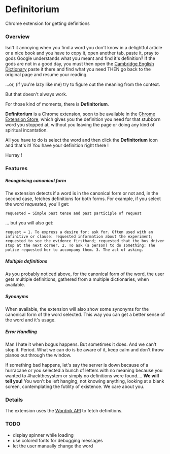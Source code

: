 # Definitorium
Chrome extension for getting definitions

### Overview ###
Isn't it annoying when you find a word you don't know in a delightful article or a nice book and you have to copy it, open another tab, paste it, pray to gods Google understands what you meant and find it's definition? If the gods are not in a good day, you must then open the [Cambridge English Dictionary](https://dictionary.cambridge.org/) paste it there and find what you need THEN go back to the original page and resume your reading. 

...or, (if you're lazy like me) try to figure out the meaning from the context.

But that doesn't always work.

For those kind of moments, there is **Definitorium**.

**Definitorium** is a Chrome extension, soon to be available in the [Chrome Extension Store](https://chrome.google.com/webstore/category/extensions), which gives you the  definition you need for that stubborn word you stopped at, without you leaving the page or doing any kind of spiritual incantation. 

All you have to do is select the word and then click the **Definitorium** icon and that's it! You have your definition right there !
 

Hurray ! 

### Features ### 

##### Recognising canonical form #####

The extension detects if a word is in the canonical form or not and, in the second case, fetches definitions for both forms. 
For example, if you select the word _requested_, you'll get:

``requested = Simple past tense and past participle of request``

... but you will also get: 

``request = 1. To express a desire for; ask for. Often used with an infinitive or clause: requested information about the experiment; requested to see the evidence firsthand; requested that the bus driver stop at the next corner. 2. To ask (a person) to do something: The police requested her to accompany them. 3. The act of asking.``  

##### Multiple definitions #####

As you probably noticed above, for the canonical form of the word, the user gets multiple definitions, gathered from a multiple dictionaries, when available.

##### Synonyms #####

When available, the extension will also show some synonyms for the canonical form of the word selected. This way you can get a better sense of the word and it's usage. 

##### Error Handling #####

Man I hate it when bogus happens. But sometimes it does. And we can't stop it. Period. What we can do is be aware of it, keep calm and don't throw pianos out through the window. 

If something bad happens, let's say the server is down because of a hurracane or you selected a bunch of letters with no meaning because you wanted to #hackthesystem or simply no definitions were found.... **We will tell you!** You won't be left hanging, not knowing anything, looking at a blank screen, contemplating the futility of existence. We care about you. 


### Details ### 

The extension uses the [Wordnik API](http://developer.wordnik.com/docs.html) to fetch definitions. 


### TODO ###

*   display spinner while loading
*   use colored fonts for debugging messages 
*   let the user manually change the word